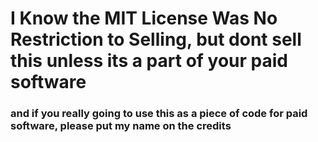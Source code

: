 # I Know the MIT License Was No Restriction to Selling, but dont sell this unless its a part of your paid software
### and if you really going to use this as a piece of code for paid software, please put my name on the credits

